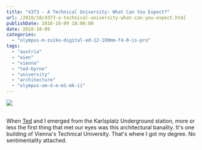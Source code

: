 ```yaml
---
title: "4373 - A Technical University: What Can You Expect?"
url: /2018/10/4373-a-technical-university-what-can-you-expect.html
publishDate: 2018-10-09 18:00:00
date: 2018-10-09
categories: 
  - "olympus-m-zuiko-digital-ed-12-100mm-f4-0-is-pro"
tags: 
  - "austria"
  - "wien"
  - "vienna"
  - "ted-byrne"
  - "university"
  - "architecture"
  - "olympus-om-d-e-m1-mk-ii"
---
```

<div class="container">
<div class="center"><a target="_blank" href="https://d25zfm9zpd7gm5.cloudfront.net/1200x1200/2017/20170802_084918_lr.jpg"><img class="webfeedsFeaturedVisual" src="https://d25zfm9zpd7gm5.cloudfront.net/0600x0600/2017/20170802_084918_lr.jpg" /></a></div>
</div>
<br />

When [Ted](https://imagefiction.blogspot.com/) and I emerged from
the Karlsplatz Underground station, more or less the first thing
that met our eyes was this architectural banality. It's one building
of Vienna's Technical University. That's where I got my degree. No
sentimentality attached.